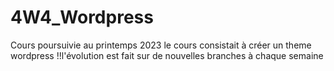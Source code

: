 # 4W4_Wordpress
Cours poursuivie au printemps 2023
le cours consistait à créer un theme wordpress
!!l'évolution est fait sur de nouvelles branches à chaque semaine

